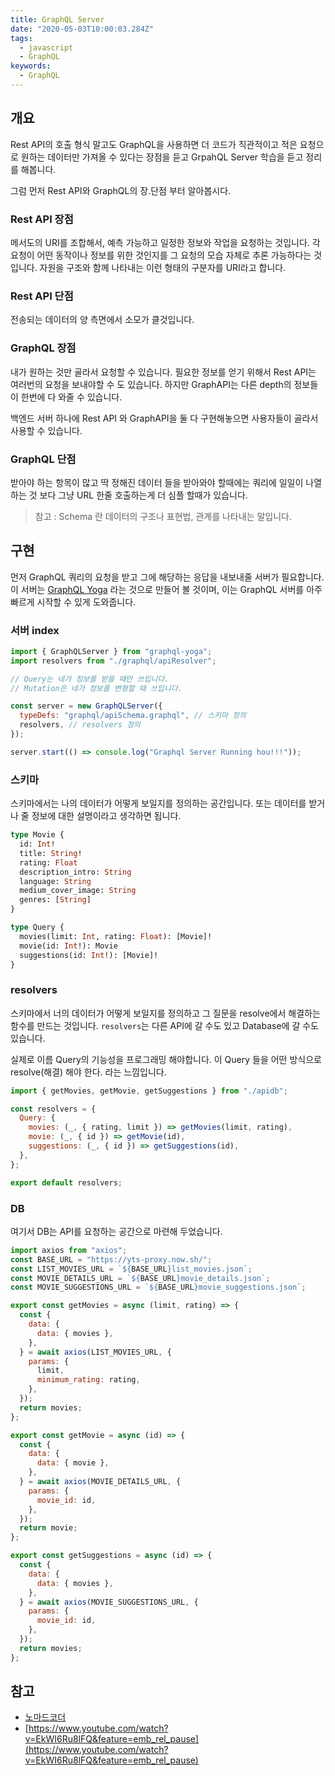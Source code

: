 ```yaml
---
title: GraphQL Server
date: "2020-05-03T10:00:03.284Z"
tags:
  - javascript
  - GraphQL
keywords: 
  - GraphQL
---
```


## 개요

Rest API의 호출 형식 말고도 GraphQL을 사용하면 더 코드가 직관적이고 적은 요청으로 원하는 데이터만 가져올 수 있다는 장점을 듣고 GrpahQL Server 학습을 듣고 정리를 해봅니다.

그럼 먼저 Rest API와 GraphQL의 장.단점 부터 알아봅시다.

### Rest API 장점

메서도의 URI를 조합해서, 예측 가능하고 일정한 정보와 작업을 요청하는 것입니다.
각 요청이 어떤 동작이나 정보를 위한 것인지를 그 요청의 모습 자체로 추론 가능하다는 것입니다.
자원을 구조와 함께 나타내는 이런 형태의 구분자를 URI라고 합니다.

### Rest API 단점

전송되는 데이터의 양 측면에서 소모가 클것입니다.

### GraphQL 장점

내가 원하는 것만 골라서 요청할 수 있습니다.
필요한 정보를 얻기 위해서 Rest API는 여러번의 요청을 보내야할 수 도 있습니다.
하지만 GraphAPI는 다른 depth의 정보들이 한번에 다 와줄 수 있습니다.

백엔드 서버 하나에 Rest API 와 GraphAPI을 둘 다 구현해놓으면 사용자들이 골라서 사용할 수 있습니다.

### GraphQL 단점

받아야 하는 항목이 많고 딱 정해진 데이터 들을 받아와야 할때에는 쿼리에 일일이 나열하는 것 보다 그냥 URL 한줄 호출하는게 더 심플 할때가 있습니다.

> 참고 : Schema 란 데이터의 구조나 표현법, 관계를 나타내는 말입니다.

## 구현

먼저 GraphQL 쿼리의 요청을 받고 그에 해당하는 응답을 내보내줄 서버가 필요합니다.
이 서버는 [GraphQL Yoga](https://github.com/prisma-labs/graphql-yoga) 라는 것으로 만들어 볼 것이며, 
이는 GraphQL 서버를 아주 빠르게 시작할 수 있게 도와줍니다.

### 서버 index

```javascript
import { GraphQLServer } from "graphql-yoga";
import resolvers from "./graphql/apiResolver";

// Query는 네가 정보를 받을 때만 쓰입니다.
// Mutation은 네가 정보를 변형할 때 쓰입니다.

const server = new GraphQLServer({
  typeDefs: "graphql/apiSchema.graphql", // 스키마 정의
  resolvers, // resolvers 정의
});

server.start(() => console.log("Graphql Server Running hou!!!"));
```

### 스키마

스키마에서는 나의 데이터가 어떻게 보일지를 정의하는 공간입니다. 또는 데이터를 받거나 줄 정보에 대한 설명이라고 생각하면 됩니다.

```graphql
type Movie {
  id: Int!
  title: String!
  rating: Float
  description_intro: String
  language: String
  medium_cover_image: String
  genres: [String]
}

type Query {
  movies(limit: Int, rating: Float): [Movie]!
  movie(id: Int!): Movie
  suggestions(id: Int!): [Movie]!
}
```

### resolvers

스키마에서 너의 데이터가 어떻게 보일지를 정의하고 그 질문을 resolve에서 해결하는 함수를 만드는 것입니다.
`resolvers`는 다른 API에 갈 수도 있고 Database에 갈 수도 있습니다.

실제로 이름 Query의 기능성을 프로그래밍 해야합니다.
이 Query 들을 어떤 방식으로 resolve(해결) 해야 한다. 라는 느낌입니다.

```javascript
import { getMovies, getMovie, getSuggestions } from "./apidb";

const resolvers = {
  Query: {
    movies: (_, { rating, limit }) => getMovies(limit, rating),
    movie: (_, { id }) => getMovie(id),
    suggestions: (_, { id }) => getSuggestions(id),
  },
};

export default resolvers;
```

### DB

여기서 DB는 API를 요청하는 공간으로 마련해 두었습니다.

```javascript
import axios from "axios";
const BASE_URL = "https://yts-proxy.now.sh/";
const LIST_MOVIES_URL = `${BASE_URL}list_movies.json`;
const MOVIE_DETAILS_URL = `${BASE_URL}movie_details.json`;
const MOVIE_SUGGESTIONS_URL = `${BASE_URL}movie_suggestions.json`;

export const getMovies = async (limit, rating) => {
  const {
    data: {
      data: { movies },
    },
  } = await axios(LIST_MOVIES_URL, {
    params: {
      limit,
      minimum_rating: rating,
    },
  });
  return movies;
};

export const getMovie = async (id) => {
  const {
    data: {
      data: { movie },
    },
  } = await axios(MOVIE_DETAILS_URL, {
    params: {
      movie_id: id,
    },
  });
  return movie;
};

export const getSuggestions = async (id) => {
  const {
    data: {
      data: { movies },
    },
  } = await axios(MOVIE_SUGGESTIONS_URL, {
    params: {
      movie_id: id,
    },
  });
  return movies;
};
```

## 참고

- [노마드코더](https://academy.nomadcoders.co/courses/enrolled/357405)
- [https://www.youtube.com/watch?v=EkWI6Ru8lFQ&feature=emb_rel_pause](https://www.youtube.com/watch?v=EkWI6Ru8lFQ&feature=emb_rel_pause)
